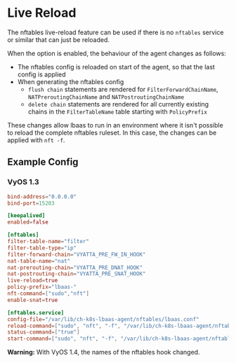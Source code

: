 # Live Reload

The nftables live-reload feature can be used if there is no `nftables` service or similar that can just be reloaded.

When the option is enabled, the behaviour of the agent changes as follows:

- The nftables config is reloaded on start of the agent, so that the last config is applied
- When generating the nftables config
    - `flush chain` statements are rendered for `FilterForwardChainName`, `NATPreroutingChainName` and `NATPostroutingChainName`
    - `delete chain` statements are rendered for all currently existing chains in the `FilterTableName` table starting with `PolicyPrefix`

These changes allow lbaas to run in an environment where  it isn't possible to reload the complete nftables ruleset.
In this case, the changes can be applied with `nft -f`.

## Example Config

### VyOS 1.3

```toml
bind-address="0.0.0.0"
bind-port=15203

[keepalived]
enabled=false

[nftables]
filter-table-name="filter"
filter-table-type="ip"
filter-forward-chain="VYATTA_PRE_FW_IN_HOOK"
nat-table-name="nat"
nat-prerouting-chain="VYATTA_PRE_DNAT_HOOK"
nat-postrouting-chain="VYATTA_PRE_SNAT_HOOK"
live-reload=true
policy-prefix="lbaas-"
nft-command=["sudo","nft"]
enable-snat=true

[nftables.service]
config-file="/var/lib/ch-k8s-lbaas-agent/nftables/lbaas.conf"
reload-command=["sudo", "nft", "-f", "/var/lib/ch-k8s-lbaas-agent/nftables/lbaas.conf"]
status-command=["true"]
start-command=["sudo", "nft", "-f", "/var/lib/ch-k8s-lbaas-agent/nftables/lbaas.conf"]
```

__Warning:__ With VyOS 1.4, the names of the nftables hook changed.
